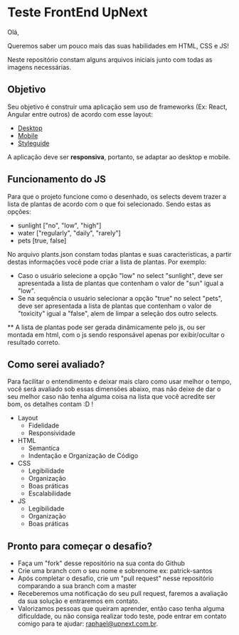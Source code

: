 # Teste FrontEnd UpNext

Olá,
 
Queremos saber um pouco mais das suas habilidades em HTML, CSS e JS!

Neste repositório constam alguns arquivos iniciais junto com todas as imagens necessárias.

## Objetivo

Seu objetivo é construir uma aplicação sem uso de frameworks (Ex: React, Angular entre outros) de acordo com esse layout:

- [Desktop](https://www.figma.com/file/rA9ydy2sGCAjv6lKF1GzIm/UpNext-FrontEnd-Test?node-id=0%3A130)
- [Mobile](https://www.figma.com/file/rA9ydy2sGCAjv6lKF1GzIm/UpNext-FrontEnd-Test?node-id=0%3A297)
- [Styleguide](https://www.figma.com/file/rA9ydy2sGCAjv6lKF1GzIm/UpNext-FrontEnd-Test?node-id=0%3A526)

A aplicação deve ser **responsiva**, portanto, se adaptar ao desktop e mobile.

## Funcionamento do JS

Para que o projeto funcione como o desenhado, os selects devem trazer a lista de plantas de acordo com o que foi selecionado. Sendo estas as opções:

- sunlight ["no", "low", "high"]
- water ["regularly", "daily", "rarely"]
- pets [true, false]

No arquivo plants.json constam todas plantas e suas caracteristicas, a partir destas informações você pode criar a lista de plantas.
Por exemplo:
- Caso o usuário selecione a opção "low" no select "sunlight", deve ser apresentada a lista de plantas que contenham o valor de "sun" igual a "low".
- Se na sequência o usuário selecionar a opção "true" no select "pets", deve ser apresentada a lista de plantas que contenham o valor de "toxicity" igual a "false", alem de limpar a seleção dos outro selects.

** A lista de plantas pode ser gerada dinâmicamente pelo js, ou ser montada em html, com o js sendo responsável apenas por exibir/ocultar o resultado correto.

## Como serei avaliado?

Para facilitar o entendimento e deixar mais claro como usar melhor o tempo, você será avaliado sob essas dimensões abaixo, mas não deixe de dar o seu melhor caso não tenha alguma coisa na lista que você acredite ser bom, os detalhes contam :D !

- Layout
  - Fidelidade
  - Responsividade
- HTML
  - Semantica
  - Indentação e Organização de Código
- CSS
  - Legibilidade
  - Organização
  - Boas práticas
  - Escalabilidade
- JS
  - Legibilidade
  - Organização
  - Boas práticas

## Pronto para começar o desafio?

- Faça um "fork" desse repositório na sua conta do Github
- Crie uma branch com o seu nome e sobrenome ex: patrick-santos
- Após completar o desafio, crie um "pull request" nesse repositório comparando a sua branch com a master
- Receberemos uma notificação do seu pull request, faremos a avaliação da sua solução e entraremos em contato.
- Valorizamos pessoas que queiram aprender, então caso tenha alguma dificuldade, ou não consiga realizar todo teste, pode entrar em contato comigo para te ajudar: raphael@upnext.com.br.
